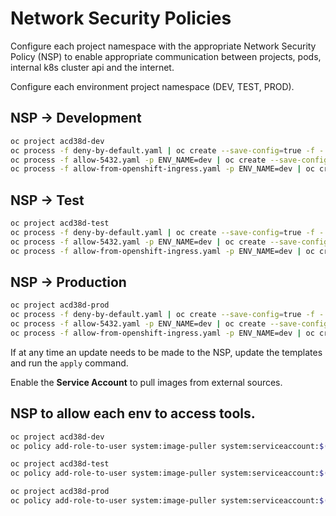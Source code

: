 # Network Security Policies

Configure each project namespace with the appropriate Network Security Policy (NSP) to enable appropriate communication between projects, pods, internal k8s cluster api and the internet.


Configure each environment project namespace (DEV, TEST, PROD).

## NSP -> Development
```bash
oc project acd38d-dev
oc process -f deny-by-default.yaml | oc create --save-config=true -f -
oc process -f allow-5432.yaml -p ENV_NAME=dev | oc create --save-config=true -f -
oc process -f allow-from-openshift-ingress.yaml -p ENV_NAME=dev | oc create --save-config=true -f -
```
## NSP -> Test
```bash
oc project acd38d-test
oc process -f deny-by-default.yaml | oc create --save-config=true -f -
oc process -f allow-5432.yaml -p ENV_NAME=dev | oc create --save-config=true -f -
oc process -f allow-from-openshift-ingress.yaml -p ENV_NAME=dev | oc create --save-config=true -f -
```
## NSP -> Production
```bash
oc project acd38d-prod
oc process -f deny-by-default.yaml | oc create --save-config=true -f -
oc process -f allow-5432.yaml -p ENV_NAME=dev | oc create --save-config=true -f -
oc process -f allow-from-openshift-ingress.yaml -p ENV_NAME=dev | oc create --save-config=true -f -
```

If at any time an update needs to be made to the NSP, update the templates and run the `apply` command.

Enable the **Service Account** to pull images from external sources.

## NSP to allow each env to access tools.

```bash
oc project acd38d-dev
oc policy add-role-to-user system:image-puller system:serviceaccount:$(oc project --short):default -n acd38d-tools

oc project acd38d-test
oc policy add-role-to-user system:image-puller system:serviceaccount:$(oc project --short):default -n acd38d-tools

oc project acd38d-prod
oc policy add-role-to-user system:image-puller system:serviceaccount:$(oc project --short):default -n acd38d-tools
```
